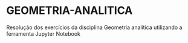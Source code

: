 # GEOMETRIA-ANALITICA
Resolução dos exercícios da disciplina Geometria analítica utilizando a ferramenta Jupyter Notebook
